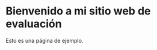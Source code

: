 <!DOCTYPE html>
<html>
  <head>
    <title>Mi Proyecto-Web-Ejemplo </title>
  </head>
  <body>
    <h1>Bienvenido a mi sitio web de evaluación</h1>
    <p>Esto es una página de ejemplo.</p>
  </body>
</html>
